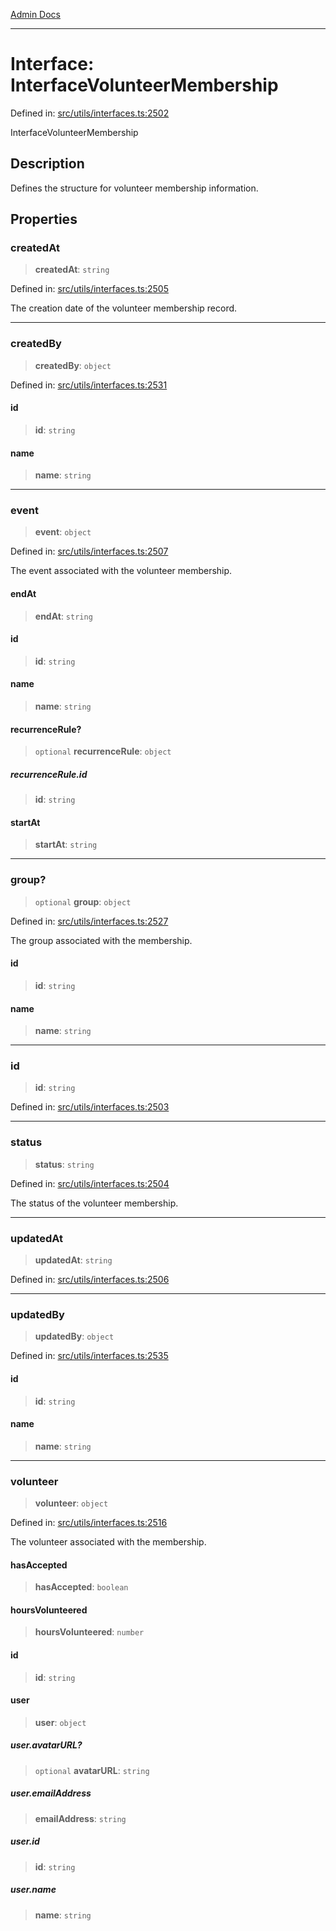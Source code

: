 [Admin Docs](/)

***

# Interface: InterfaceVolunteerMembership

Defined in: [src/utils/interfaces.ts:2502](https://github.com/PalisadoesFoundation/talawa-admin/blob/main/src/utils/interfaces.ts#L2502)

InterfaceVolunteerMembership

## Description

Defines the structure for volunteer membership information.

## Properties

### createdAt

> **createdAt**: `string`

Defined in: [src/utils/interfaces.ts:2505](https://github.com/PalisadoesFoundation/talawa-admin/blob/main/src/utils/interfaces.ts#L2505)

The creation date of the volunteer membership record.

***

### createdBy

> **createdBy**: `object`

Defined in: [src/utils/interfaces.ts:2531](https://github.com/PalisadoesFoundation/talawa-admin/blob/main/src/utils/interfaces.ts#L2531)

#### id

> **id**: `string`

#### name

> **name**: `string`

***

### event

> **event**: `object`

Defined in: [src/utils/interfaces.ts:2507](https://github.com/PalisadoesFoundation/talawa-admin/blob/main/src/utils/interfaces.ts#L2507)

The event associated with the volunteer membership.

#### endAt

> **endAt**: `string`

#### id

> **id**: `string`

#### name

> **name**: `string`

#### recurrenceRule?

> `optional` **recurrenceRule**: `object`

##### recurrenceRule.id

> **id**: `string`

#### startAt

> **startAt**: `string`

***

### group?

> `optional` **group**: `object`

Defined in: [src/utils/interfaces.ts:2527](https://github.com/PalisadoesFoundation/talawa-admin/blob/main/src/utils/interfaces.ts#L2527)

The group associated with the membership.

#### id

> **id**: `string`

#### name

> **name**: `string`

***

### id

> **id**: `string`

Defined in: [src/utils/interfaces.ts:2503](https://github.com/PalisadoesFoundation/talawa-admin/blob/main/src/utils/interfaces.ts#L2503)

***

### status

> **status**: `string`

Defined in: [src/utils/interfaces.ts:2504](https://github.com/PalisadoesFoundation/talawa-admin/blob/main/src/utils/interfaces.ts#L2504)

The status of the volunteer membership.

***

### updatedAt

> **updatedAt**: `string`

Defined in: [src/utils/interfaces.ts:2506](https://github.com/PalisadoesFoundation/talawa-admin/blob/main/src/utils/interfaces.ts#L2506)

***

### updatedBy

> **updatedBy**: `object`

Defined in: [src/utils/interfaces.ts:2535](https://github.com/PalisadoesFoundation/talawa-admin/blob/main/src/utils/interfaces.ts#L2535)

#### id

> **id**: `string`

#### name

> **name**: `string`

***

### volunteer

> **volunteer**: `object`

Defined in: [src/utils/interfaces.ts:2516](https://github.com/PalisadoesFoundation/talawa-admin/blob/main/src/utils/interfaces.ts#L2516)

The volunteer associated with the membership.

#### hasAccepted

> **hasAccepted**: `boolean`

#### hoursVolunteered

> **hoursVolunteered**: `number`

#### id

> **id**: `string`

#### user

> **user**: `object`

##### user.avatarURL?

> `optional` **avatarURL**: `string`

##### user.emailAddress

> **emailAddress**: `string`

##### user.id

> **id**: `string`

##### user.name

> **name**: `string`
